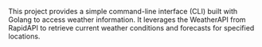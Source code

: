 This project provides a simple command-line interface (CLI) built with Golang to access weather information. It leverages the WeatherAPI from RapidAPI to retrieve current weather conditions and forecasts for specified locations.

